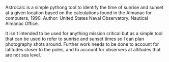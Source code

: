 Astrocalc is a simple pythong tool to identify the time of sunrise and sunset at a given location based on the calculations found in
the Almanac for computers, 1990. Author:	United States Naval Observatory. Nautical Almanac Office.

It isn't intended to be used for anything mission critical but as a simple tool that can be used to refer to sunrise and sunset times so I can plan photography shots around.
Further work needs to be done to account for latitudes closer to the poles, and to account for observers at altitudes that are not sea level.


